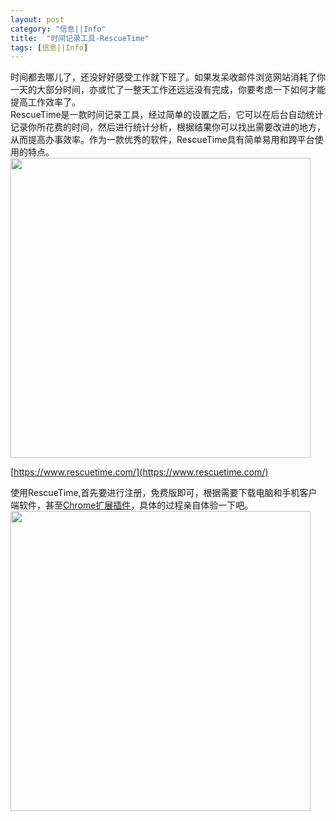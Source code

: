 ```yaml
---
layout: post
category: "信息||Info"
title:  "时间记录工具-RescueTime"
tags: [信息||Info] 
---
```

时间都去哪儿了，还没好好感受工作就下班了。如果发呆收邮件浏览网站消耗了你一天的大部分时间，亦或忙了一整天工作还远远没有完成，你要考虑一下如何才能提高工作效率了。    
RescueTime是一款时间记录工具，经过简单的设置之后，它可以在后台自动统计记录你所花费的时间，然后进行统计分析，根据结果你可以找出需要改进的地方，从而提高办事效率。作为一款优秀的软件，RescueTime具有简单易用和跨平台使用的特点。    
<img src="http://ww1.sinaimg.cn/mw690/4df62ff3gw1ermbyg9jauj20rr0ko40o.jpg" width=480px>    

[https://www.rescuetime.com/](https://www.rescuetime.com/)     

使用RescueTime,首先要进行注册，免费版即可，根据需要下载电脑和手机客户端软件，甚至[Chrome扩展插件](https://chrome.google.com/webstore/detail/rescuetime-for-chrome-chr/bdakmnplckeopfghnlpocafcepegjeap)，具体的过程亲自体验一下吧。    
<img src="http://ww2.sinaimg.cn/mw690/4df62ff3gw1ermbyglewej20dw0mjta9.jpg" width=480px>       
 

